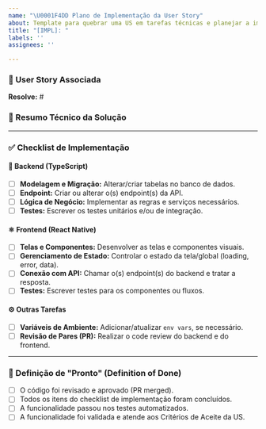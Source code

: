 ```yaml
---
name: "\U0001F4DD Plano de Implementação da User Story"
about: Template para quebrar uma US em tarefas técnicas e planejar a implementação.
title: "[IMPL]: "
labels: ''
assignees: ''

---
```


### 🔗 User Story Associada
**Resolve:** #

### 📄 Resumo Técnico da Solução
---

### ✅ Checklist de Implementação

#### 🐘 **Backend (TypeScript)**
- [ ] **Modelagem e Migração:** Alterar/criar tabelas no banco de dados.
- [ ] **Endpoint:** Criar ou alterar o(s) endpoint(s) da API.
- [ ] **Lógica de Negócio:** Implementar as regras e serviços necessários.
- [ ] **Testes:** Escrever os testes unitários e/ou de integração.

#### ⚛️ **Frontend (React Native)**
- [ ] **Telas e Componentes:** Desenvolver as telas e componentes visuais.
- [ ] **Gerenciamento de Estado:** Controlar o estado da tela/global (loading, error, data).
- [ ] **Conexão com API:** Chamar o(s) endpoint(s) do backend e tratar a resposta.
- [ ] **Testes:** Escrever testes para os componentes ou fluxos.

#### ⚙️ **Outras Tarefas**
- [ ] **Variáveis de Ambiente:** Adicionar/atualizar `env vars`, se necessário.
- [ ] **Revisão de Pares (PR):** Realizar o code review do backend e do frontend.

---

### 🏁 Definição de "Pronto" (Definition of Done)
- [ ] O código foi revisado e aprovado (PR merged).
- [ ] Todos os itens do checklist de implementação foram concluídos.
- [ ] A funcionalidade passou nos testes automatizados.
- [ ] A funcionalidade foi validada e atende aos Critérios de Aceite da US.
